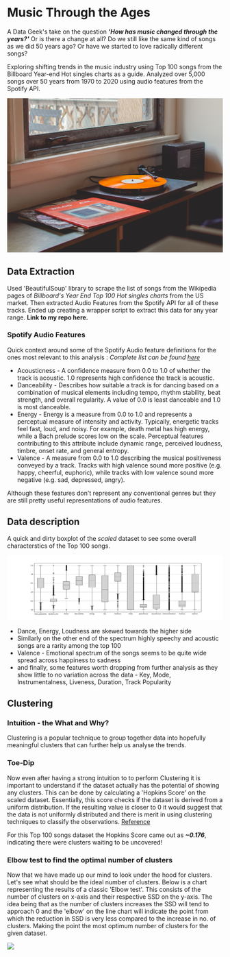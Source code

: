 # Music Through the Ages

A Data Geek's take on the question ***'How has music changed through the years?'*** Or is there a change at all? Do we still like the same kind of songs as we did 50 years ago? Or have we started to love radically different songs?  

Exploring shifting trends in the music industry using Top 100 songs from the Billboard Year-end Hot singles charts as a guide. Analyzed over 5,000 songs over 50 years from 1970 to 2020 using audio features from the Spotify API.

![<span>Photo by <a href="https://unsplash.com/@shutters_guild?utm_source=unsplash&amp;utm_medium=referral&amp;utm_content=creditCopyText">Travis Yewell</a> on <a href="https://unsplash.com/@tanulmathur/likes?utm_source=unsplash&amp;utm_medium=referral&amp;utm_content=creditCopyText">Unsplash</a></span>](/images/window_vinyl.jpg)


## Data Extraction
Used 'BeautifulSoup' library to scrape the list of songs from the Wikipedia pages of *Billboard's Year End Top 100 Hot singles charts* from the US market. Then extracted Audio Features from the Spotify API for all of these tracks. Ended up creating a wrapper script to extract this data for any year range. **Link to my repo here.**

### Spotify Audio Features
Quick context around some of the Spotify Audio feature definitions for the ones most relevant to this analysis : *Complete list can be found [here](https://developer.spotify.com/documentation/web-api/reference/#endpoint-get-audio-features)*

* Acousticness - A confidence measure from 0.0 to 1.0 of whether the track is acoustic. 1.0 represents high confidence the track is acoustic.
* Danceability - Describes how suitable a track is for dancing based on a combination of musical elements including tempo, rhythm stability, beat strength, and overall regularity. A value of 0.0 is least danceable and 1.0 is most danceable.
* Energy - Energy is a measure from 0.0 to 1.0 and represents a perceptual measure of intensity and activity. Typically, energetic tracks feel fast, loud, and noisy. For example, death metal has high energy, while a Bach prelude scores low on the scale. Perceptual features contributing to this attribute include dynamic range, perceived loudness, timbre, onset rate, and general entropy.
* Valence - A measure from 0.0 to 1.0 describing the musical positiveness conveyed by a track. Tracks with high valence sound more positive (e.g. happy, cheerful, euphoric), while tracks with low valence sound more negative (e.g. sad, depressed, angry).

Although these features don't represent any conventional genres but they are still pretty useful representations of audio features. 

## Data description

A quick and dirty boxplot of the *scaled* dataset to see some overall characterstics of the Top 100 songs.

![](/plots/initial_data_boxplot.jpg)

 * Dance, Energy, Loudness are skewed towards the higher side
 * Similarly on the other end of the spectrum highly speechy and acoustic songs are a rarity among the top 100
 * Valence - Emotional spectrum of the songs seems to be quite wide spread across happiness to sadness
 * and finally, some features worth dropping from further analysis as they show little to no variation across the data - Key, Mode, Instrumentalness, Liveness, Duration, Track Popularity

 ## Clustering

### Intuition - the What and Why?
Clustering is a popular technique to group together data into hopefully meaningful clusters that can further help us analyse the trends.  

### Toe-Dip
Now even after having a strong intuition to to perform Clustering it is important to understand if the dataset actually has the potential of showing any clusters. This can be done by calculating a 'Hopkins Score' on the scaled dataset. Essentially, this score checks if the dataset is derived from a uniform distribution. If the resulting value is closer to 0 it would suggest that the data is not uniformly distributed and there is merit in using clustering techniques to classify the observations. [Reference](https://pyclustertend.readthedocs.io/en/master/)

For this Top 100 songs dataset the Hopkins Score came out as ***~0.176***, indicating there were clusters waiting to be uncovered!

### Elbow test to find the optimal number of clusters
Now that we have made up our mind to look under the hood for clusters. Let's see what should be the ideal number of clusters.
Below is a chart representing the results of a classic 'Elbow test'. This consists of the number of clusters on x-axis and their respective SSD on the y-axis. The idea being that as the number of clusters increases the SSD will tend to approach 0 and the 'elbow' on the line chart will indicate the point from which the reduction in SSD is very less compared to the increase in no. of clusters. Making the point the most optimum number of clusters for the given dataset.

![](https://github.com/tanul-mathur/music-through-the-ages/blob/master/plots/elbow_plot.svg)



